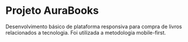 # Projeto AuraBooks

Desenvolvimento básico de plataforma responsiva para compra de livros relacionados a tecnologia. Foi utilizada a metodologia mobile-first.